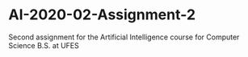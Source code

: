 # AI-2020-02-Assignment-2
Second assignment for the Artificial Intelligence course for Computer Science B.S. at UFES
